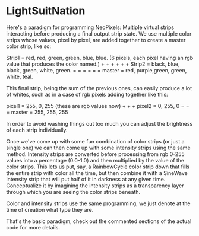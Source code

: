 # LightSuitNation

Here's a paradigm for programming NeoPixels:  Multiple virtual strips interacting before producing a final output strip state.  We use multiple color strips whose values, pixel by pixel, are added together to create a master color strip, like so:

Strip1 = red,   red,   green, green, blue,  blue.  (6 pixels, each pixel having an rgb value that produces the color named.)
          +      +       +      +      +      +
Strip2 = black, blue,  black, green, white, green.
          =      =       =      =      =      =
master = red,   purple,green, green, white, teal.

This final strip, being the sum of the previous ones, can easily produce a lot of whites, such as in a case of rgb pixels adding together like this:

pixel1 = 255,   0, 255  (these are rgb values now)
          +    +    +
pixel2 = 0,   255,   0
          =    =    =
master = 255, 255, 255

In order to avoid washing things out too much you can adjust the brightness of each strip individually.

Once we've come up with some fun combination of color strips (or just a single one) we can then come up with some intensity strips using the same method.  Intensity strips are converted before processing from rgb 0-255 values into a percentage (0.0-1.0) and then multiplied by the value of the color strips.  This lets us put, say, a RainbowCycle color strip down that fills the entire strip with color all the time, but then combine it with a SineWave intensity strip that will put half of it in darkness at any given time.  Conceptualize it by imagining the intensity strips as a transparency layer through which you are seeing the color strips beneath.

Color and intensity strips use the same programming, we just denote at the time of creation what type they are.

That's the basic paradigm, check out the commented sections of the actual code for more details.
